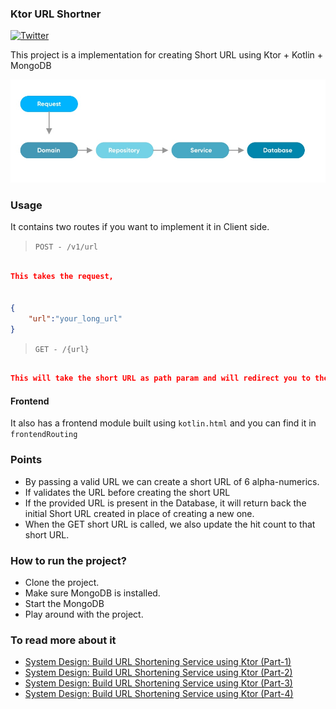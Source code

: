 ### Ktor URL Shortner
[![Twitter](https://img.shields.io/badge/Follow-Twitter-1DA1F2.svg)](https://twitter.com/hi_man_shoe)

This project is a implementation for creating Short URL using Ktor + Kotlin + MongoDB

![alt text](https://github.com/hi-manshu/ktor-url-shortener/blob/main/art/arch-design-url-short.jpg)

### Usage

It contains two routes if you want to implement it in Client side.

> ```POST - /v1/url```
>

```json

This takes the request,


{
    "url":"your_long_url"
}

```

> ```GET - /{url}```
>

```json

This will take the short URL as path param and will redirect you to the main original URL

```
#### Frontend
It also has a frontend module built using `kotlin.html` and you can find it in `frontendRouting`
### Points

* By passing a valid URL we can create a short URL of 6 alpha-numerics.
* If validates the URL before creating the short URL
* If the provided URL is present in the Database, it will return back the initial Short URL created in place of creating
  a new one.
* When the GET short URL is called, we also update the hit count to that short URL.

### How to run the project?
* Clone the project. 
* Make sure MongoDB is installed.
* Start the MongoDB 
* Play around with the project.

### To read more about it
* [System Design: Build URL Shortening Service using Ktor (Part-1)](https://himanshoe.com/build-url-shortening-service-using-ktor-part-1)
* [System Design: Build URL Shortening Service using Ktor (Part-2)](https://himanshoe.com/build-url-shortening-service-using-ktor-part-2)
* [System Design: Build URL Shortening Service using Ktor (Part-3)](https://himanshoe.com/build-url-shortening-service-using-ktor-part-3)
* [System Design: Build URL Shortening Service using Ktor (Part-4)](https://himanshoe.com/building-url-shortening-service-frontend)

